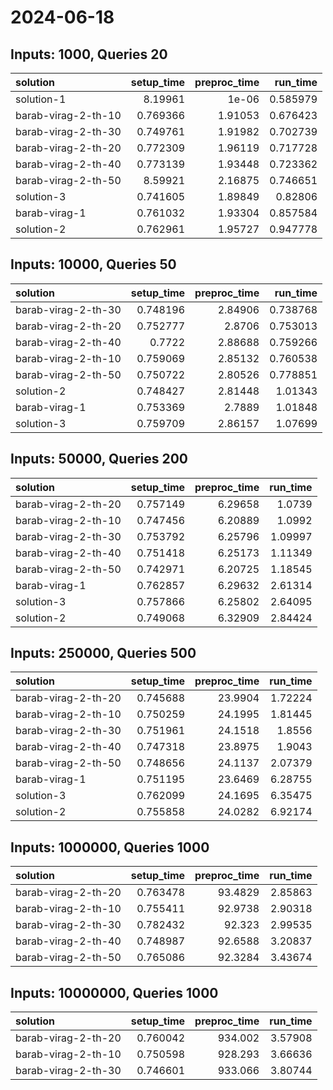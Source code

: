 # 2024-06-18

## Inputs: 1000, Queries 20

| solution            |   setup_time |   preproc_time |   run_time |
|:--------------------|-------------:|---------------:|-----------:|
| solution-1          |     8.19961  |        1e-06   |   0.585979 |
| barab-virag-2-th-10 |     0.769366 |        1.91053 |   0.676423 |
| barab-virag-2-th-30 |     0.749761 |        1.91982 |   0.702739 |
| barab-virag-2-th-20 |     0.772309 |        1.96119 |   0.717728 |
| barab-virag-2-th-40 |     0.773139 |        1.93448 |   0.723362 |
| barab-virag-2-th-50 |     8.59921  |        2.16875 |   0.746651 |
| solution-3          |     0.741605 |        1.89849 |   0.82806  |
| barab-virag-1       |     0.761032 |        1.93304 |   0.857584 |
| solution-2          |     0.762961 |        1.95727 |   0.947778 |

## Inputs: 10000, Queries 50

| solution            |   setup_time |   preproc_time |   run_time |
|:--------------------|-------------:|---------------:|-----------:|
| barab-virag-2-th-30 |     0.748196 |        2.84906 |   0.738768 |
| barab-virag-2-th-20 |     0.752777 |        2.8706  |   0.753013 |
| barab-virag-2-th-40 |     0.7722   |        2.88688 |   0.759266 |
| barab-virag-2-th-10 |     0.759069 |        2.85132 |   0.760538 |
| barab-virag-2-th-50 |     0.750722 |        2.80526 |   0.778851 |
| solution-2          |     0.748427 |        2.81448 |   1.01343  |
| barab-virag-1       |     0.753369 |        2.7889  |   1.01848  |
| solution-3          |     0.759709 |        2.86157 |   1.07699  |

## Inputs: 50000, Queries 200

| solution            |   setup_time |   preproc_time |   run_time |
|:--------------------|-------------:|---------------:|-----------:|
| barab-virag-2-th-20 |     0.757149 |        6.29658 |    1.0739  |
| barab-virag-2-th-10 |     0.747456 |        6.20889 |    1.0992  |
| barab-virag-2-th-30 |     0.753792 |        6.25796 |    1.09997 |
| barab-virag-2-th-40 |     0.751418 |        6.25173 |    1.11349 |
| barab-virag-2-th-50 |     0.742971 |        6.20725 |    1.18545 |
| barab-virag-1       |     0.762857 |        6.29632 |    2.61314 |
| solution-3          |     0.757866 |        6.25802 |    2.64095 |
| solution-2          |     0.749068 |        6.32909 |    2.84424 |

## Inputs: 250000, Queries 500

| solution            |   setup_time |   preproc_time |   run_time |
|:--------------------|-------------:|---------------:|-----------:|
| barab-virag-2-th-20 |     0.745688 |        23.9904 |    1.72224 |
| barab-virag-2-th-10 |     0.750259 |        24.1995 |    1.81445 |
| barab-virag-2-th-30 |     0.751961 |        24.1518 |    1.8556  |
| barab-virag-2-th-40 |     0.747318 |        23.8975 |    1.9043  |
| barab-virag-2-th-50 |     0.748656 |        24.1137 |    2.07379 |
| barab-virag-1       |     0.751195 |        23.6469 |    6.28755 |
| solution-3          |     0.762099 |        24.1695 |    6.35475 |
| solution-2          |     0.755858 |        24.0282 |    6.92174 |

## Inputs: 1000000, Queries 1000

| solution            |   setup_time |   preproc_time |   run_time |
|:--------------------|-------------:|---------------:|-----------:|
| barab-virag-2-th-20 |     0.763478 |        93.4829 |    2.85863 |
| barab-virag-2-th-10 |     0.755411 |        92.9738 |    2.90318 |
| barab-virag-2-th-30 |     0.782432 |        92.323  |    2.99535 |
| barab-virag-2-th-40 |     0.748987 |        92.6588 |    3.20837 |
| barab-virag-2-th-50 |     0.765086 |        92.3284 |    3.43674 |

## Inputs: 10000000, Queries 1000

| solution            |   setup_time |   preproc_time |   run_time |
|:--------------------|-------------:|---------------:|-----------:|
| barab-virag-2-th-20 |     0.760042 |        934.002 |    3.57908 |
| barab-virag-2-th-10 |     0.750598 |        928.293 |    3.66636 |
| barab-virag-2-th-30 |     0.746601 |        933.066 |    3.80744 |